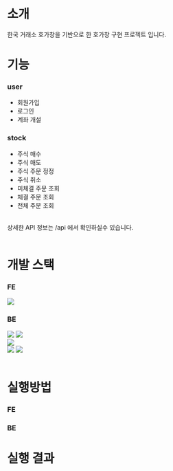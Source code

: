 # 소개

한국 거래소 호가창을 기반으로 한 호가창 구현 프로젝트 입니다.

# 기능

### user
* 회원가입
* 로그인
* 계좌 개설
### stock
* 주식 매수
* 주식 매도
* 주식 주문 정정
* 주식 취소
* 미체결 주문 조회
* 체결 주문 조회
* 전체 주문 조회

</br>
상세한 API 정보는 /api 에서 확인하실수 있습니다.
</br>
</br>

# 개발 스택
### FE

<img src="https://img.shields.io/badge/react-61DAFB?style=for-the-badge&logo=react&logoColor=white">

### BE  
<img src="https://img.shields.io/badge/nestjs-E0234E?style=for-the-badge&logo=nestjs&logoColor=white">
<img src="https://img.shields.io/badge/prisma-2D3748?style=for-the-badge&logo=prisma&logoColor=white">
</br>
<img src="https://img.shields.io/badge/mysql-4479A1?style=for-the-badge&logo=mysql&logoColor=white"></br>
<img src="https://img.shields.io/badge/jwt-000000?style=for-the-badge&logo=jsonwebtokens&logoColor=white">
<img src="https://img.shields.io/badge/swagger-85EA2D?style=for-the-badge&logo=swagger&logoColor=white">
</br>
</br>

# 실행방법

### FE

### BE

# 실행 결과